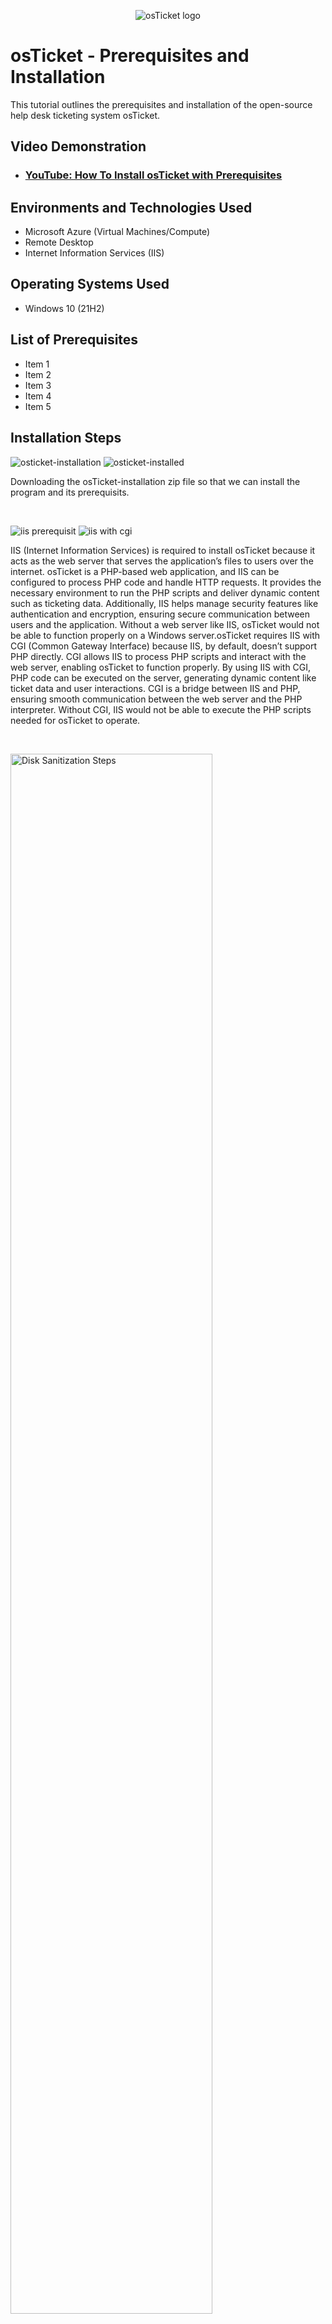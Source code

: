 <p align="center">
<img src="https://i.imgur.com/Clzj7Xs.png" alt="osTicket logo"/>
</p>

<h1>osTicket - Prerequisites and Installation</h1>
This tutorial outlines the prerequisites and installation of the open-source help desk ticketing system osTicket.<br />


<h2>Video Demonstration</h2>

- ### [YouTube: How To Install osTicket with Prerequisites](https://www.youtube.com)

<h2>Environments and Technologies Used</h2>

- Microsoft Azure (Virtual Machines/Compute)
- Remote Desktop
- Internet Information Services (IIS)

<h2>Operating Systems Used </h2>

- Windows 10</b> (21H2)

<h2>List of Prerequisites</h2>

- Item 1
- Item 2
- Item 3
- Item 4
- Item 5

<h2>Installation Steps</h2>

![osticket-installation](https://github.com/user-attachments/assets/4ea8ebfa-ec6a-4873-a9d1-7055ccea910b)
![osticket-installed](https://github.com/user-attachments/assets/2e3a6780-eb5f-430c-bc63-4c58ad9fc890)


<p>

</p>
<p>
Downloading the osTicket-installation zip file so that we can install the program and its prerequisits.
</p>
<br />

<p

  
  
  ![iis prerequisit](https://github.com/user-attachments/assets/62063041-30da-4726-a66a-a53413c24fff)
![iis with cgi](https://github.com/user-attachments/assets/5870b35e-dc62-402a-b6cc-371c20bc9352)


>
</p>
IIS (Internet Information Services) is required to install osTicket because it acts as the web server that serves the application’s files to users over the internet. osTicket is a PHP-based web application, and IIS can be configured to process PHP code and handle HTTP requests. It provides the necessary environment to run the PHP scripts and deliver dynamic content such as ticketing data. Additionally, IIS helps manage security features like authentication and encryption, ensuring secure communication between users and the application. Without a web server like IIS, osTicket would not be able to function properly on a Windows server.osTicket requires IIS with CGI (Common Gateway Interface) because IIS, by default, doesn’t support PHP directly. CGI allows IIS to process PHP scripts and interact with the web server, enabling osTicket to function properly. By using IIS with CGI, PHP code can be executed on the server, generating dynamic content like ticket data and user interactions. CGI is a bridge between IIS and PHP, ensuring smooth communication between the web server and the PHP interpreter. Without CGI, IIS would not be able to execute the PHP scripts needed for osTicket to operate.
</p>
<br />

<p>
<img src="https://i.imgur.com/DJmEXEB.png" height="80%" width="80%" alt="Disk Sanitization Steps"/>
</p>
<p>
Lorem ipsum dolor sit amet, consectetur adipiscing elit, sed do eiusmod tempor incididunt ut labore et dolore magna aliqua. Ut enim ad minim veniam, quis nostrud exercitation ullamco laboris nisi ut aliquip ex ea commodo consequat. Duis aute irure dolor in reprehenderit in voluptate velit esse cillum dolore eu fugiat nulla pariatur.
</p>
<br />
